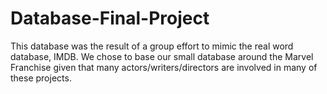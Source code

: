 # Database-Final-Project

This database was the result of a group effort to mimic the real word database, IMDB. We chose to base our small database around the Marvel Franchise given that many actors/writers/directors are involved in many of these projects. 
